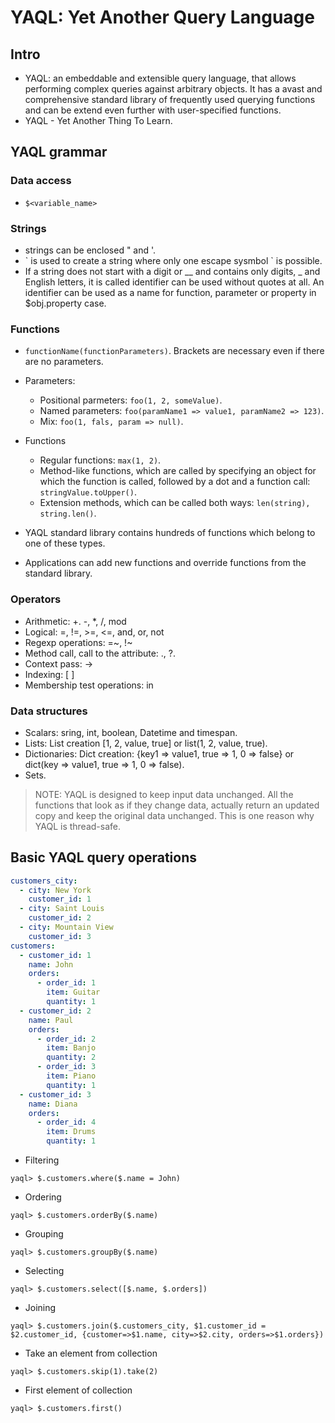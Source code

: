 # YAQL: Yet Another Query Language

## Intro

- YAQL: an embeddable and extensible query language, that allows performing complex queries against arbitrary objects. It has a avast and comprehensive standard library of frequently used querying functions and can be extend even further with user-specified functions.
- YAQL - Yet Another Thing To Learn.

## YAQL grammar

### Data access

- `$<variable_name>`

### Strings

- strings can be enclosed " and '.
- \` is used to create a string where only one escape sysmbol \` is possible.
- If a string does not start with a digit or \_\_ and contains only digits, \_ and English letters, it is called identifier can be used without quotes at all. An identifier can be used as a name for function, parameter or property in $obj.property case.

### Functions

- `functionName(functionParameters)`. Brackets are necessary even if there are no parameters.
- Parameters:

  - Positional parmeters: `foo(1, 2, someValue)`.
  - Named parameters: `foo(paramName1 => value1, paramName2 => 123)`.
  - Mix: `foo(1, fals, param => null)`.

- Functions

  - Regular functions: `max(1, 2)`.
  - Method-like functions, which are called by specifying an object for which the function is called, followed by a dot and a function call: `stringValue.toUpper()`.
  - Extension methods, which can be called both ways: `len(string), string.len()`.

- YAQL standard library contains hundreds of functions which belong to one of these types.
- Applications can add new functions and override functions from the standard library.

### Operators

- Arithmetic: +. -, \*, /, mod
- Logical: =, !=, >=, <=, and, or, not
- Regexp operations: =~, !~
- Method call, call to the attribute: ., ?.
- Context pass: ->
- Indexing: [ ]
- Membership test operations: in

### Data structures

- Scalars: sring, int, boolean, Datetime and timespan.
- Lists: List creation [1, 2, value, true] or list(1, 2, value, true).
- Dictionaries: Dict creation: {key1 => value1, true => 1, 0 => false} or dict(key => value1, true => 1, 0 => false).
- Sets.

> NOTE: YAQL is designed to keep input data unchanged. All the functions that look as if they change data, actually return an updated copy and keep the original data unchanged. This is one reason why YAQL is thread-safe.

## Basic YAQL query operations

```yaml
customers_city:
  - city: New York
    customer_id: 1
  - city: Saint Louis
    customer_id: 2
  - city: Mountain View
    customer_id: 3
customers:
  - customer_id: 1
    name: John
    orders:
      - order_id: 1
        item: Guitar
        quantity: 1
  - customer_id: 2
    name: Paul
    orders:
      - order_id: 2
        item: Banjo
        quantity: 2
      - order_id: 3
        item: Piano
        quantity: 1
  - customer_id: 3
    name: Diana
    orders:
      - order_id: 4
        item: Drums
        quantity: 1
```

- Filtering

```
yaql> $.customers.where($.name = John)
```

- Ordering

```
yaql> $.customers.orderBy($.name)
```

- Grouping

```
yaql> $.customers.groupBy($.name)
```

- Selecting

```
yaql> $.customers.select([$.name, $.orders])
```

- Joining

```
yaql> $.customers.join($.customers_city, $1.customer_id = $2.customer_id, {customer=>$1.name, city=>$2.city, orders=>$1.orders})
```

- Take an element from collection

```
yaql> $.customers.skip(1).take(2)
```

- First element of collection

```
yaql> $.customers.first()
```
